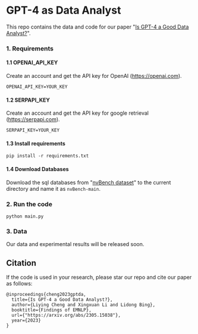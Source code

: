 # GPT-4 as Data Analyst

This repo contains the data and code for our paper "[Is GPT-4 a Good Data Analyst?](https://arxiv.org/abs/2305.15038)".

### 1. Requirements
#### 1.1 OPENAI_API_KEY
Create an account and get the API key for OpenAI (https://openai.com).

```
OPENAI_API_KEY=YOUR_KEY
```
#### 1.2 SERPAPI_KEY
Create an account and get the API key for google retrieval (https://serpapi.com).

```
SERPAPI_KEY=YOUR_KEY
```

#### 1.3 Install requirements
```
pip install -r requirements.txt
```

#### 1.4 Download Databases
Download the sql databases from "[nvBench dataset](https://github.com/TsinghuaDatabaseGroup/nvBench)" to the current directory and name it as ```nvBench-main```.

### 2. Run the code
```
python main.py
```

### 3. Data
Our data and experimental results will be released soon.

## Citation
If the code is used in your research, please star our repo and cite our paper as follows:
```
@inproceedings{cheng2023gptda,
  title={Is GPT-4 a Good Data Analyst?},
  author={Liying Cheng and Xingxuan Li and Lidong Bing},
  booktitle={Findings of EMNLP},
  url={"https://arxiv.org/abs/2305.15038"},
  year={2023}
}
```